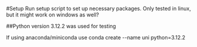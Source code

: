 #Setup 
Run setup script to set up necessary packages. Only tested in linux, but it might work on windows as well?

##Python version
3.12.2 was used for testing

If using anaconda/miniconda use
conda create --name uni python=3.12.2
